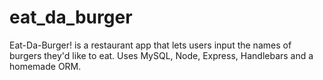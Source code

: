 # eat_da_burger
Eat-Da-Burger! is a restaurant app that lets users input the names of burgers they'd like to eat. Uses MySQL, Node, Express, Handlebars and a homemade ORM.
